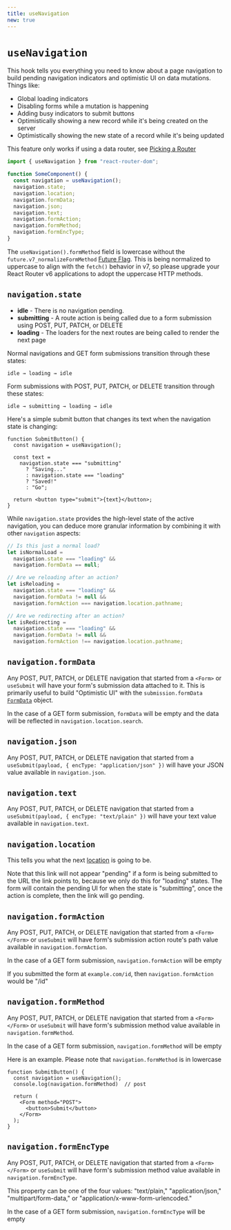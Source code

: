```yaml
---
title: useNavigation
new: true
---
```


# `useNavigation`

This hook tells you everything you need to know about a page navigation to build pending navigation indicators and optimistic UI on data mutations. Things like:

- Global loading indicators
- Disabling forms while a mutation is happening
- Adding busy indicators to submit buttons
- Optimistically showing a new record while it's being created on the server
- Optimistically showing the new state of a record while it's being updated

<docs-warning>This feature only works if using a data router, see [Picking a Router][pickingarouter]</docs-warning>

```js
import { useNavigation } from "react-router-dom";

function SomeComponent() {
  const navigation = useNavigation();
  navigation.state;
  navigation.location;
  navigation.formData;
  navigation.json;
  navigation.text;
  navigation.formAction;
  navigation.formMethod;
  navigation.formEncType;
}
```

<docs-warning>The `useNavigation().formMethod` field is lowercase without the `future.v7_normalizeFormMethod` [Future Flag][api-development-strategy]. This is being normalized to uppercase to align with the `fetch()` behavior in v7, so please upgrade your React Router v6 applications to adopt the uppercase HTTP methods.</docs-warning>

## `navigation.state`

- **idle** - There is no navigation pending.
- **submitting** - A route action is being called due to a form submission using POST, PUT, PATCH, or DELETE
- **loading** - The loaders for the next routes are being called to render the next page

Normal navigations and GET form submissions transition through these states:

```
idle → loading → idle
```

Form submissions with POST, PUT, PATCH, or DELETE transition through these states:

```
idle → submitting → loading → idle
```

Here's a simple submit button that changes its text when the navigation state is changing:

```tsx
function SubmitButton() {
  const navigation = useNavigation();

  const text =
    navigation.state === "submitting"
      ? "Saving..."
      : navigation.state === "loading"
      ? "Saved!"
      : "Go";

  return <button type="submit">{text}</button>;
}
```

While `navigation.state` provides the high-level state of the active navigation, you can deduce more granular information by combining it with other `navigation` aspects:

```js
// Is this just a normal load?
let isNormalLoad =
  navigation.state === "loading" &&
  navigation.formData == null;

// Are we reloading after an action?
let isReloading =
  navigation.state === "loading" &&
  navigation.formData != null &&
  navigation.formAction === navigation.location.pathname;

// Are we redirecting after an action?
let isRedirecting =
  navigation.state === "loading" &&
  navigation.formData != null &&
  navigation.formAction !== navigation.location.pathname;
```

## `navigation.formData`

Any POST, PUT, PATCH, or DELETE navigation that started from a `<Form>` or `useSubmit` will have your form's submission data attached to it. This is primarily useful to build "Optimistic UI" with the `submission.formData` [`FormData`](https://developer.mozilla.org/en-US/docs/Web/API/FormData) object.

In the case of a GET form submission, `formData` will be empty and the data will be reflected in `navigation.location.search`.

## `navigation.json`

Any POST, PUT, PATCH, or DELETE navigation that started from a `useSubmit(payload, { encType: "application/json" })` will have your JSON value available in `navigation.json`.

## `navigation.text`

Any POST, PUT, PATCH, or DELETE navigation that started from a `useSubmit(payload, { encType: "text/plain" })` will have your text value available in `navigation.text`.

## `navigation.location`

This tells you what the next [location][location] is going to be.

Note that this link will not appear "pending" if a form is being submitted to the URL the link points to, because we only do this for "loading" states. The form will contain the pending UI for when the state is "submitting", once the action is complete, then the link will go pending.

## `navigation.formAction`

Any POST, PUT, PATCH, or DELETE navigation that started from a `<Form></Form>` or `useSubmit` will have form's submission action route's path value available in `navigation.formAction`.

In the case of a GET form submission, `navigation.formAction` will be empty

If you submitted the form at `example.com/id`, then `navigation.formAction` would be "/id"

## `navigation.formMethod`

Any POST, PUT, PATCH, or DELETE navigation that started from a `<Form></Form>` or `useSubmit` will have form's submission method value available in `navigation.formMethod`.

In the case of a GET form submission, `navigation.formMethod` will be empty

Here is an example. Please note that `navigation.formMethod` is in lowercase

```tsx
function SubmitButton() {
  const navigation = useNavigation();
  console.log(navigation.formMethod)  // post

  return (
    <Form method="POST">
      <button>Submit</button>
    </Form>
  );
}
```

## `navigation.formEncType`

Any POST, PUT, PATCH, or DELETE navigation that started from a `<Form></Form>` or `useSubmit` will have form's submission method value available in `navigation.formEncType`.

This property can be one of the four values: "text/plain," "application/json," "multipart/form-data," or "application/x-www-form-urlencoded."

In the case of a GET form submission, `navigation.formEncType` will be empty

[location]: ../utils/location
[pickingarouter]: ../routers/picking-a-router
[api-development-strategy]: ../guides/api-development-strategy
